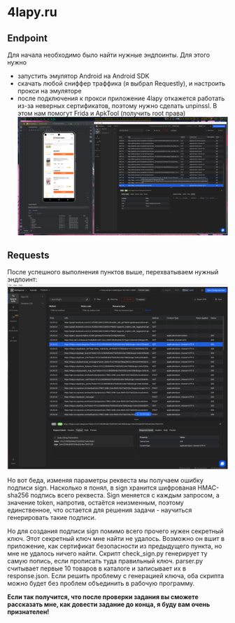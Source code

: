 # 4lapy.ru
## Endpoint
Для начала необходимо было найти нужные эндпоинты. Для этого нужно
  * запустить эмулятор Android на Android SDK
  * скачать любой сниффер траффика (я выбрал Requestly), и настроить прокси на эмуляторе
  * после подключения к прокси приложение 4lapy откажется работать из-за неверных сертификатов, поэтому нужно сделать unpinssl. В этом нам помогут Frida и ApkTool (получить root права)
![setup](https://github.com/timafefi/ma_test_task/blob/master/img/2024-03-30_18-59.png)
## Requests
После успешного выполнения пунктов выше, перехватываем нужный эндпоинт:
![endpoint](https://github.com/timafefi/ma_test_task/blob/master/img/2024-03-30_21-00.png)

Но вот беда, изменяя параметры реквеста мы получаем ошибку подписи sign. Насколько я понял, в sign хранится шифрованая HMAC-sha256 подпись всего реквеста. Sign меняется с каждым запросом, а значение token, напротив, остаётся неизменным, поэтому единственное, что остается для решения задачи -  научиться генерировать такие подписи.

Но для создания подписи sign помимо всего прочего нужен секретный ключ. Этот секретный ключ мне найти не удалось. Возможно он вшит в приложение, как сертификат безопасности из предыдущего пункта, но мне не удалось ничего найти.
Скрипт check_sign.py генерирует ту самую попись, если прописать туда правильный ключ. parser.py считывает первые 10 товаров в каталоге и записывает их в response.json. Если решить проблему с генерацией ключа, оба скрипта можно будет без проблем объединить в рабочую программу.

**Если так получится, что после проверки задания вы сможете рассказать мне, как довести задание до конца, я буду вам очень признателен!**
